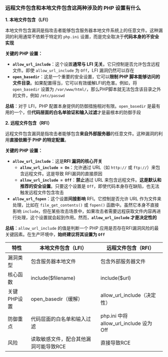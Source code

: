 ### 远程文件包含和本地文件包含这两种涉及的 PHP 设置有什么

**1. 本地文件包含（LFI）**

本地文件包含漏洞是指攻击者能够包含服务器本地文件系统上的任意文件。这种漏洞的利用通常不依赖于特定的 `php.ini` 设置，而是完全取决于**代码本身的不安全实现**

**关键的 PHP 设置：**

- **`allow_url_include`**：这个设置**通常与 LFI 无关**。它只控制是否允许包含远程文件。即使 `allow_url_include` 为 `Off`，LFI 漏洞仍然可以存在
- **`open_basedir`**：这是一个重要的安全设置，它可以**限制 PHP 脚本能够访问的文件目录**。如果配置得当，它可以有效缓解LFI的危害。例如，将 `open_basedir` 设置为 `/var/www/html/`，那么PHP脚本就无法包含该目录之外的文件，例如 `/etc/passwd`

**总结**：对于 LFI，PHP 配置本身提供的防御措施相对有限。`open_basedir` 是最有用的一个，但**代码层面的白名单验证和输入过滤**才是最根本的防御手段

**2. 远程文件包含（RFI）**

远程文件包含漏洞是指攻击者能够包含**来自外部服务器**的任意文件。这种漏洞的利用**直接依赖于 PHP 的特定配置**。

**关键的 PHP 设置：**

- **`allow_url_include`**：这是**RFI 漏洞的核心开关**
  - **`allow_url_include = On`**：允许通过 URL（如 `http://` 或 `ftp://`）来包含远程文件。这是导致 RFI漏洞的直接原因
  - **`allow_url_include = Off`**：**禁止**通过 URL 来包含远程文件。**这是默认和推荐的安全设置**。只要这个设置是 `Off`，即使代码本身存在缺陷，也无法触发远程文件包含攻击
- **`allow_url_fopen`**：这个设置**间接影响** RFI。它控制是否允许 URL 作为文件来处理，比如在 `file_get_contents()` 或 `fopen()` 函数中。虽然它本身不直接影响 `include`，但在某些攻击场景中，如果攻击者需要远程获取文件内容再进行处理，这个设置就会起到作用。然而，**`allow_url_include` 才是决定性的**

**总结**：`allow_url_include` 的值是判断一个 PHP 应用是否存在RFI漏洞风险的最关键因素。在生产环境中，**始终建议将其设置为 `Off`**

| 特性        | 本地文件包含（LFI）                   | 远程文件包含（RFI）                     |
| ----------- | ------------------------------------- | --------------------------------------- |
| 漏洞类型    | 包含服务器本地文件                    | 包含外部服务器文件                      |
| 核心函数    | include($filename)                    | include($url)                           |
| 关键PHP设置 | open_basedir（缓解）                  | allow_url_include（决定性）             |
| 防御重点    | 代码层面的白名单和输入过滤            | php.ini 中将 allow_url_include 设为 Off |
| 风险        | 读取敏感文件，配合其他漏洞可能导致RCE | 直接导致RCE                             |